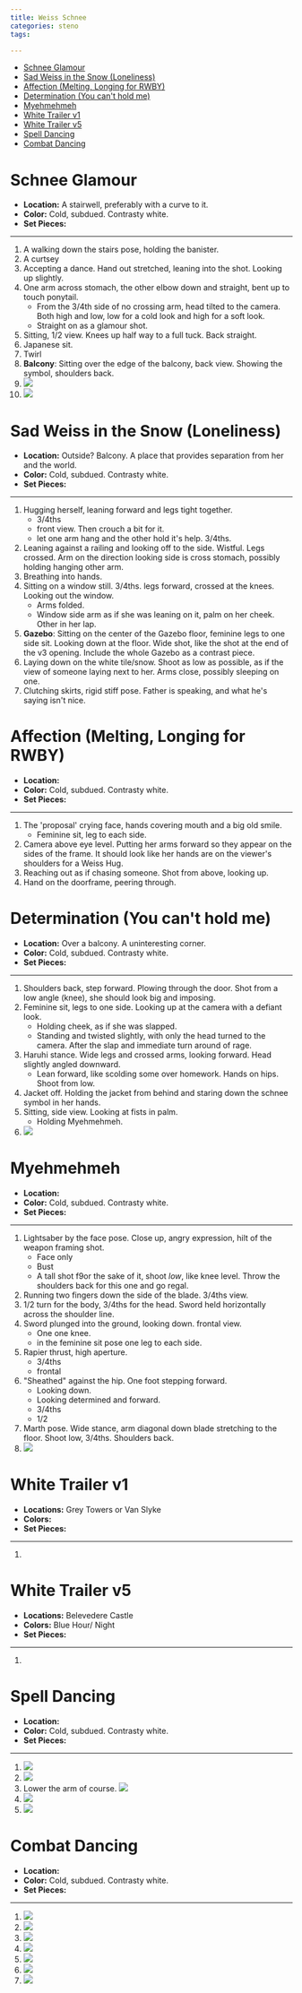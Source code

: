 ```yaml
---
title: Weiss Schnee
categories: steno
tags: 

---
```


<!-- TOC -->

- [Schnee Glamour](#schnee-glamour)
- [Sad Weiss in the Snow (Loneliness)](#sad-weiss-in-the-snow-loneliness)
- [Affection (Melting, Longing for RWBY)](#affection-melting-longing-for-rwby)
- [Determination (You can't hold me)](#determination-you-cant-hold-me)
- [Myehmehmeh](#myehmehmeh)
- [White Trailer v1](#white-trailer-v1)
- [White Trailer v5](#white-trailer-v5)
- [Spell Dancing](#spell-dancing)
- [Combat Dancing](#combat-dancing)

<!-- /TOC -->

# Schnee Glamour

* **Location:** A stairwell, preferably with a curve to it.
* **Color:** Cold, subdued. Contrasty white.
* **Set Pieces:** 

---

1. A walking down the stairs pose, holding the banister. 
2. A curtsey
3. Accepting a dance. Hand out stretched, leaning into the shot. Looking up slightly.
4. One arm across stomach, the other elbow down and straight, bent up to touch ponytail. 
    - From the 3/4th side of no crossing arm, head tilted to the camera. Both high and low, low for a cold look and high for a soft look.
    - Straight on as a glamour shot. 
5. Sitting, 1/2 view. Knees up half way to a full tuck. Back straight. 
6. Japanese sit.
7. Twirl
8. **Balcony**: Sitting over the edge of the balcony, back view. Showing the symbol, shoulders back.
9. ![](https://i.imgur.com/zVUZZdn.jpg)
10. ![](https://i.imgur.com/a6QFlwf.jpg)

# Sad Weiss in the Snow (Loneliness)

* **Location:** Outside? Balcony. A place that provides separation from her and the world.
* **Color:** Cold, subdued. Contrasty white.
* **Set Pieces:** 

---

1. Hugging herself, leaning forward and legs tight together. 
    - 3/4ths
    - front view. Then crouch a bit for it.
    - let one arm hang and the other hold it's help. 3/4ths.
2. Leaning against a railing and looking off to the side. Wistful. Legs crossed. Arm on the direction looking side is cross stomach, possibly holding hanging other arm. 
3. Breathing into hands.
4. Sitting on a window still. 3/4ths. legs forward, crossed at the knees. Looking out the window.
    - Arms folded.
    - Window side arm as if she was leaning on it, palm on her cheek. Other in her lap.
5. **Gazebo**: Sitting on the center of the Gazebo floor, feminine legs to one side sit. Looking down at the floor. Wide shot, like the shot at the end of the v3 opening. Include the whole Gazebo as a contrast piece. 
6. Laying down on the white tile/snow. Shoot as low as possible, as if the view of someone laying next to her. Arms close, possibly sleeping on one. 
7. Clutching skirts, rigid stiff pose. Father is speaking, and what he's saying isn't nice. 

# Affection (Melting, Longing for RWBY)

* **Location:** 
* **Color:** Cold, subdued. Contrasty white.
* **Set Pieces:** 

---

1. The 'proposal' crying face, hands covering mouth and a big old smile. 
    - Feminine sit, leg to each side. 
2. Camera above eye level. Putting her arms forward so they appear on the sides of the frame. It should look like her hands are on the viewer's shoulders for a Weiss Hug.
3. Reaching out as if chasing someone. Shot from above, looking up.
4. Hand on the doorframe, peering through. 

# Determination (You can't hold me)

* **Location:** Over a balcony. A uninteresting corner.
* **Color:** Cold, subdued. Contrasty white.
* **Set Pieces:** 

---

1. Shoulders back, step forward. Plowing through the door. Shot from a low angle (knee), she should look big and imposing. 
2. Feminine sit, legs to one side. Looking up at the camera with a defiant look. 
    - Holding cheek, as if she was slapped.
    - Standing and twisted slightly, with only the head turned to the camera. After the slap and immediate turn around of rage.
3. Haruhi stance. Wide legs and crossed arms, looking forward. Head slightly angled downward.
    - Lean forward, like scolding some over homework. Hands on hips. Shoot from low.
4. Jacket off. Holding the jacket from behind and staring down the schnee symbol in her hands.
5. Sitting, side view. Looking at fists in palm.
    - Holding Myehmehmeh.
6. ![](https://i.imgur.com/0lCvliS.jpg)

# Myehmehmeh

* **Location:** 
* **Color:** Cold, subdued. Contrasty white.
* **Set Pieces:** 

---

1. Lightsaber by the face pose. Close up, angry expression, hilt of the weapon framing shot.
    - Face only
    - Bust
    - A tall shot f9or the sake of it, shoot *low*, like knee level. Throw the shoulders back for this one and go regal.
2. Running two fingers down the side of the blade. 3/4ths view.
3. 1/2 turn for the body, 3/4ths for the head. Sword held horizontally across the shoulder line. 
4. Sword plunged into the ground, looking down. frontal view.
    - One one knee.
    - in the feminine sit pose one leg to each side. 
5. Rapier thrust, high aperture. 
    - 3/4ths 
    - frontal
6. "Sheathed" against the hip. One foot stepping forward. 
    - Looking down.
    - Looking determined and forward.
    - 3/4ths
    - 1/2
7. Marth pose. Wide stance, arm diagonal down blade stretching to the floor. Shoot low, 3/4ths. Shoulders back.
8. ![](https://i.imgur.com/ko4XvZ3.png)

# White Trailer v1

* **Locations:** Grey Towers or Van Slyke
* **Colors:** 
* **Set Pieces:** 

---

1. 

# White Trailer v5

* **Locations:** Belevedere Castle
* **Colors:** Blue Hour/ Night
* **Set Pieces:** 

---

1. 

# Spell Dancing

* **Location:** 
* **Color:** Cold, subdued. Contrasty white.
* **Set Pieces:** 

---

1. ![](https://i.imgur.com/mK5dcKD.jpg)
2. ![](https://i.imgur.com/ogu81IK.png)
3. Lower the arm of course. ![](https://i.imgur.com/MVMDVd7.png)
4. ![](https://i.imgur.com/SMSor0q.jpg)
5. ![](https://i.imgur.com/RKafpf2.png)

# Combat Dancing

* **Location:** 
* **Color:** Cold, subdued. Contrasty white.
* **Set Pieces:** 

---

1. ![](https://i.imgur.com/0GzGMln.jpg)
2. ![](https://i.imgur.com/VT0Iog1.jpg)
3. ![](https://i.imgur.com/w1B8uOi.jpg)
4. ![](https://i.imgur.com/JlNZdOv.png)
5. ![](https://i.imgur.com/OYfthVS.jpg)
6. ![](https://i.imgur.com/kbS49xW.jpg)
7. ![](https://i.imgur.com/AQXHjD0.png)